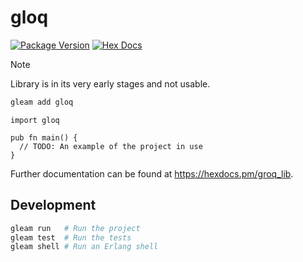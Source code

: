 # gloq

[![Package Version](https://img.shields.io/hexpm/v/groq_lib)](https://hex.pm/packages/groq_lib)
[![Hex Docs](https://img.shields.io/badge/hex-docs-ffaff3)](https://hexdocs.pm/groq_lib/)

> [!Note]
> Library is in its very early stages and not usable. 

```sh
gleam add gloq
```
```gleam
import gloq

pub fn main() {
  // TODO: An example of the project in use
}
```

Further documentation can be found at <https://hexdocs.pm/groq_lib>.

## Development

```sh
gleam run   # Run the project
gleam test  # Run the tests
gleam shell # Run an Erlang shell
```
